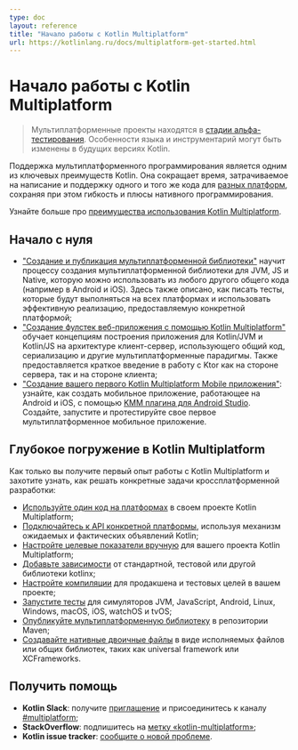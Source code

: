 ```yaml
---
type: doc
layout: reference
title: "Начало работы с Kotlin Multiplatform"
url: https://kotlinlang.ru/docs/multiplatform-get-started.html
---
```


<!-- При переводе статьи оригинальная версия была от 02 February 2022 -->

<!-- # Get started with Kotlin Multiplatform -->
# Начало работы с Kotlin Multiplatform

<!-- > Multiplatform projects are in [Alpha](components-stability.md). Language features and tooling may change in future Kotlin versions. -->
> Мультиплатформенные проекты находятся в [стадии альфа-тестирования](components-stability.html). Особенности языка и
> инструментарий могут быть изменены в будущих версиях Kotlin.

<!-- Support for multiplatform programming is one of Kotlin’s key benefits. It reduces time spent writing and maintaining the 
same code for [different platforms](mpp-supported-platforms.md) while retaining the flexibility and benefits of native programming. -->
Поддержка мультиплатформенного программирования является одним из ключевых преимуществ Kotlin. Она сокращает время,
затрачиваемое на написание и поддержку одного и того же кода для [разных платформ](mpp-supported-platforms.html),
сохраняя при этом гибкость и плюсы нативного программирования.

<!-- Learn more about [Kotlin Multiplatform benefits](multiplatform.md). -->
Узнайте больше про [преимущества использования Kotlin Multiplatform](multiplatform.html).

<a name="start-from-scratch"></a>

<!-- ## Start from scratch -->
## Начало с нуля

<!-- * [Create and publish a multiplatform library](multiplatform-library.md) teaches how to create a multiplatform 
library available for JVM, JS, and Native and which can be used from any other common code (for example, shared with 
Android and iOS). It also shows how to write tests which will be executed on all platforms and use an efficient implementation
 provided by a specific platform.

* [Build a Full Stack Web App with Kotlin Multiplatform](https://play.kotlinlang.org/hands-on/Full%20Stack%20Web%20App%20with%20Kotlin%20Multiplatform/01_Introduction) 
  teaches the concepts behind building an application that targets Kotlin/JVM and Kotlin/JS by building a client-server 
  application that makes use of shared code, serialization, and other multiplatform paradigms. It also provides a brief
  introduction to working with Ktor both as a server- and client-side framework.

* [Create your first Kotlin Multiplatform Mobile application](kmm-create-first-app.md) shows how to create a mobile
  application that works on Android and iOS with the help of the [KMM plugin for Android Studio](https://plugins.jetbrains.com/plugin/14936-kotlin-multiplatform-mobile).
  Create, run, and test your first multiplatform mobile application. -->

* ["Создание и публикация мультиплатформенной библиотеки"](multiplatform-library.html) научит процессу создания
мультиплатформенной библиотеки для JVM, JS и Native, которую можно использовать из любого другого общего кода
(например в Android и iOS). Здесь также описано, как писать тесты, которые будут выполняться на всех платформах и использовать
эффективную реализацию, предоставляемую конкретной платформой;
* ["Создание фулстек веб-приложения с помощью Kotlin Multiplatform"](https://play.kotlinlang.org/hands-on/Full%20Stack%20Web%20App%20with%20Kotlin%20Multiplatform/01_Introduction)
обучает концепциям построения приложения для Kotlin/JVM и Kotlin/JS на архитектуре клиент-сервер, использующего общий
код, сериализацию и другие мультиплатформенные парадигмы. Также предоставляется краткое введение в работу с Ktor как на
стороне сервера, так и на стороне клиента;
* ["Создание вашего первого Kotlin Multiplatform Mobile приложения"](kmm-create-first-app.html): узнайте, как создать
мобильное приложение, работающее на Android и iOS, с помощью
[KMM плагина для Android Studio](https://plugins.jetbrains.com/plugin/14936-kotlin-multiplatform-mobile). Создайте,
запустите и протестируйте свое первое мультиплатформенное мобильное приложение.

<a name="dive-deep-into-kotlin-multiplatform"></a>

<!-- ## Dive deep into Kotlin Multiplatform -->
## Глубокое погружение в Kotlin Multiplatform

<!-- Once you have gained some experience with Kotlin Multiplatform and want to know how to solve particular cross-platform development tasks: -->
Как только вы получите первый опыт работы с Kotlin Multiplatform и захотите узнать, как решать конкретные задачи
кроссплатформенной разработки:

<!-- * [Share code on platforms](mpp-share-on-platforms.md) in your Kotlin Multiplatform project.

* [Connect to platform-specific APIs](mpp-connect-to-apis.md) using the Kotlin mechanism of expected and actual declarations.

* [Set up targets manually](mpp-set-up-targets.md) for your Kotlin Multiplatform project.

* [Add dependencies](mpp-add-dependencies.md) on the standard, test, or another kotlinx library.

* [Configure compilations](mpp-configure-compilations.md) for production and test purposes in your project.

* [Run tests](mpp-run-tests.md) for JVM, JavaScript, Android, Linux, Windows, macOS, iOS, watchOS, and tvOS simulators.

* [Publish a multiplatform library](mpp-publish-lib.md) to the Maven repository.

* [Build native binaries](mpp-build-native-binaries.md) as executables or shared libraries, like universal frameworks or XCFrameworks. -->

* [Используйте один код на платформах](mpp-share-on-platforms.md) в своем проекте Kotlin Multiplatform;
* [Подключайтесь к API конкретной платформы](mpp-connect-to-apis.md), используя механизм ожидаемых и фактических
объявлений Kotlin;
* [Настройте целевые показатели вручную](mpp-set-up-targets.md) для вашего проекта Kotlin Multiplatform;
* [Добавьте зависимости](mpp-add-dependencies.md) от стандартной, тестовой или другой библиотеки kotlinx;
* [Настройте компиляции](mpp-configure-compilations.md) для продакшена и тестовых целей в вашем проекте;
* [Запустите тесты](mpp-run-tests.md) для симуляторов JVM, JavaScript, Android, Linux, Windows, macOS, iOS, watchOS и
tvOS;
* [Опубликуйте мультиплатформенную библиотеку](mpp-publish-lib.md) в репозитории Maven;
* [Создавайте нативные двоичные файлы](mpp-build-native-binaries.md) в виде исполняемых файлов или общих библиотек,
таких как universal framework или XCFrameworks.

<a name="get-help"></a>

<!-- ## Get help -->
## Получить помощь

<!-- * **Kotlin Slack**: Get an [invite](https://surveys.jetbrains.com/s3/kotlin-slack-sign-up) and join the [#multiplatform](https://kotlinlang.slack.com/archives/C3PQML5NU) channel
* **StackOverflow**: Subscribe to the [“kotlin-multiplatform” tag](https://stackoverflow.com/questions/tagged/kotlin-multiplatform)
* **Kotlin issue tracker**: [Report a new issue](https://youtrack.jetbrains.com/newIssue?project=KT) -->

* **Kotlin Slack**: получите [приглашение](https://surveys.jetbrains.com/s3/kotlin-slack-sign-up) и присоединитесь к
каналу [#multiplatform](https://kotlinlang.slack.com/archives/C3PQML5NU);
* **StackOverflow**: подпишитесь на [метку «kotlin-multiplatform»](https://stackoverflow.com/questions/tagged/kotlin-multiplatform);
* **Kotlin issue tracker**: [сообщите о новой проблеме](https://youtrack.jetbrains.com/newIssue?project=KT).

